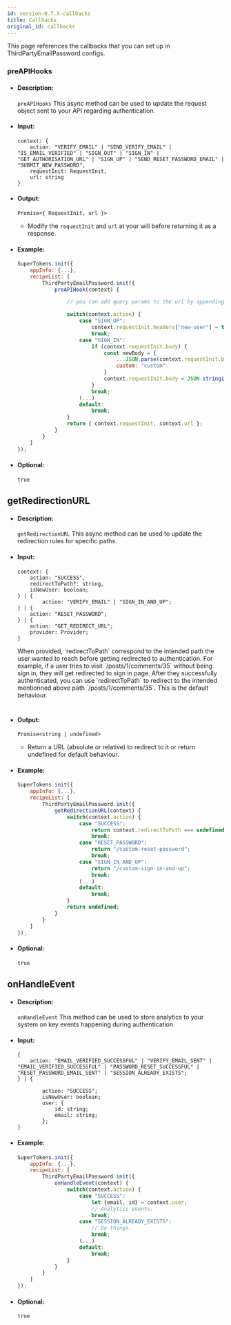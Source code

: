 ```yaml
---
id: version-0.7.X-callbacks
title: Callbacks
original_id: callbacks
---
```


This page references the callbacks that you can set up in ThirdPartyEmailPassword configs.
### preAPIHooks

- #### Description:

    `preAPIHooks` This async method can be used to update the request object sent to your API regarding authentication. 

- #### Input:

    ```
    context: { 
        action: "VERIFY_EMAIL" | "SEND_VERIFY_EMAIL" | "IS_EMAIL_VERIFIED" | "SIGN_OUT" | "SIGN_IN" | "GET_AUTHORISATION_URL" | "SIGN_UP" | "SEND_RESET_PASSWORD_EMAIL" | "SUBMIT_NEW_PASSWORD",
        requestInit: RequestInit,
        url: string
    }
    
    ```

- #### Output:

    ```
    Promise<{ RequestInit, url }>
    ```
    - Modify the `requestInit` and `url` at your will before returning it as a response.

- #### Example:

    ```js
    SuperTokens.init({
        appInfo: {...},
        recipeList: [
            ThirdPartyEmailPassword.init({
                preAPIHook(context) {

                    // you can add query params to the url by appending them to context.url 

                    switch(context.action) {
                        case "SIGN_UP":
                            context.requestInit.headers["new-user"] = true;
                            break;
                        case "SIGN_IN":
                            if (context.requestInit.body) {
                                const newBody = {
                                    ...JSON.parse(context.requestInit.body),
                                    custom: "custom"
                                }
                                context.requestInit.body = JSON.stringify(newBody)
                            }
                            break;
                        (...)
                        default:
                            break;
                    }
                    return { context.requestInit, context.url };
                }
            }
        ]
    });
    ```

- #### Optional:

    `true`

## getRedirectionURL

- #### Description:

    `getRedirectionURL` This async method can be used to update the redirection rules for specific paths.

- #### Input:

    ```
    context: { 
        action: "SUCCESS",
        redirectToPath?: string,
        isNewUser: boolean;
    } | {
            action: "VERIFY_EMAIL" | "SIGN_IN_AND_UP";
    } | {
        action: "RESET_PASSWORD";
    } | {
        action: "GET_REDIRECT_URL";
        provider: Provider;
    }
    ```

    <div class="specialNote" style="margin-bottom: 40px">
        When provided, `redirectToPath` correspond to the intended path the user wanted to reach before getting redirected to authentication. For example, if a user tries to visit `/posts/1/comments/35` without being sign in, they will get redirected to sign in page. After they successfully authenticated, you can use `redirectToPath` to redirect to the intended mentionned above path `/posts/1/comments/35`. This is the default behaviour.
    </div>


- #### Output:

    ```
    Promise<string | undefined>
    ```
    - Return a URL (absolute or relative) to redirect to it or return undefined for default behaviour.

- #### Example:

    ```js
    SuperTokens.init({
        appInfo: {...},
        recipeList: [
            ThirdPartyEmailPassword.init({
                getRedirectionURL(context) {
                    switch(context.action) {
                        case "SUCCESS":
                            return context.redirectToPath === undefined ? "/dashboard" : context.redirectToPath;
                            break;
                        case "RESET_PASSWORD":
                            return "/custom-reset-password";
                            break;
                        case "SIGN_IN_AND_UP":
                            return "/custom-sign-in-and-up";
                            break;
                        (...)
                        default:
                            break;
                    }
                    return undefined;
                }
            }
        ]
    });
    ```

- #### Optional:

    `true`


## onHandleEvent

- #### Description:

    `onHandleEvent` This method can be used to store analytics to your system on key events happening during authentication.

- #### Input:

    ```
    {
        action: "EMAIL_VERIFIED_SUCCESSFUL" | "VERIFY_EMAIL_SENT" | "EMAIL_VERIFIED_SUCCESSFUL" | "PASSWORD_RESET_SUCCESSFUL" | "RESET_PASSWORD_EMAIL_SENT" | "SESSION_ALREADY_EXISTS";
    } | {
          
            action: "SUCCESS";
            isNewUser: boolean;
            user: {
                id: string;
                email: string;
            };
    }
    ```

- #### Example:

    ```js
    SuperTokens.init({
        appInfo: {...},
        recipeList: [
            ThirdPartyEmailPassword.init({
                onHandleEvent(context) {
                    switch(context.action) {
                        case "SUCCESS":
                            let {email, id} = context.user;
                            // Analytics events.
                            break;
                        case "SESSION_ALREADY_EXISTS":
                            // Do things.
                            break;
                        (...)
                        default:
                            break;
                    }
                }
            }
        ]
    });
    ```

- #### Optional:

    `true`



